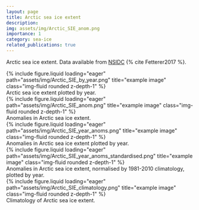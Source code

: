 ```yaml
---
layout: page
title: Arctic sea ice extent
description:
img: assets/img/Arctic_SIE_anom.png
importance: 1
category: sea-ice
related_publications: true
---
```


Arctic sea ice extent. Data available from [NSIDC](https://nsidc.org/data/g02135/versions/3) {% cite Fetterer2017 %}.

<div class="row">
    <div class="col-sm mt-3 mt-md-0">
        {% include figure.liquid loading="eager" path="assets/img/Arctic_SIE_by_year.png" title="example image" class="img-fluid rounded z-depth-1" %}
    </div>
</div>
<div class="caption">
    Arctic sea ice extent plotted by year.
</div>

<div class="row">
    <div class="col-sm mt-3 mt-md-0">
        {% include figure.liquid loading="eager" path="assets/img/Arctic_SIE_anom.png" title="example image" class="img-fluid rounded z-depth-1" %}
    </div>
</div>
<div class="caption">
    Anomalies in Arctic sea ice extent.
</div>

<div class="row">
    <div class="col-sm mt-3 mt-md-0">
        {% include figure.liquid loading="eager" path="assets/img/Arctic_SIE_year_anoms.png" title="example image" class="img-fluid rounded z-depth-1" %}
    </div>
</div>
<div class="caption">
    Anomalies in Arctic sea ice extent plotted by year.
</div>

<div class="row">
    <div class="col-sm mt-3 mt-md-0">
        {% include figure.liquid loading="eager" path="assets/img/Arctic_SIE_year_anoms_standardised.png" title="example image" class="img-fluid rounded z-depth-1" %}
    </div>
</div>
<div class="caption">
    Anomalies in Arctic sea ice extent, normalised by 1981-2010 climatology, plotted by year.
</div>

<div class="row">
    <div class="col-sm mt-3 mt-md-0">
        {% include figure.liquid loading="eager" path="assets/img/Arctic_SIE_climatology.png" title="example image" class="img-fluid rounded z-depth-1" %}
    </div>
</div>
<div class="caption">
    Climatology of Arctic sea ice extent.
</div>
